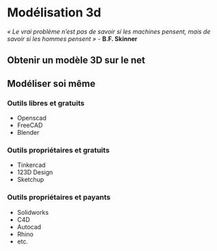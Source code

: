 # Modélisation 3d

_« Le vrai problème n’est pas de savoir si les machines pensent, mais de savoir si les hommes pensent »_ - **B.F. Skinner**

## Obtenir un modèle 3D sur le net
## Modéliser soi même
### Outils libres et gratuits
- Openscad
- FreeCAD
- Blender

### Outils propriétaires et gratuits
- Tinkercad
- 123D Design
- Sketchup

### Outils propriétaires et payants
- Solidworks
- C4D
- Autocad
- Rhino
- etc.